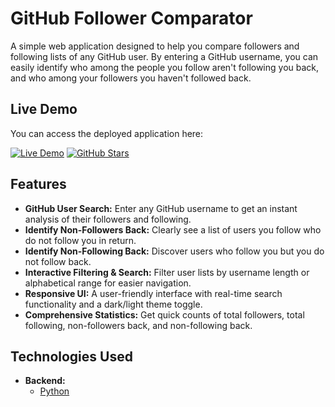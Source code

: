 # GitHub Follower Comparator

A simple web application designed to help you compare followers and following lists of any GitHub user. By entering a GitHub username, you can easily identify who among the people you follow aren't following you back, and who among your followers you haven't followed back.

## Live Demo

You can access the deployed application here:

[![Live Demo](https://img.shields.io/badge/Live_Demo-00C7B7?logo=netlify)](https://github-compare-web.vercel.app/)
[![GitHub Stars](https://img.shields.io/github/stars/RissMorisson/GithubCompareWeb?style=social)](https://github.com/RissMorisson/GithubCompareWeb/stargazers)

## Features

* **GitHub User Search:** Enter any GitHub username to get an instant analysis of their followers and following.
* **Identify Non-Followers Back:** Clearly see a list of users you follow who do not follow you in return.
* **Identify Non-Following Back:** Discover users who follow you but you do not follow back.
* **Interactive Filtering & Search:** Filter user lists by username length or alphabetical range for easier navigation.
* **Responsive UI:** A user-friendly interface with real-time search functionality and a dark/light theme toggle.
* **Comprehensive Statistics:** Get quick counts of total followers, total following, non-followers back, and non-following back.

## Technologies Used

* **Backend:**
    * [Python](https://www.python.org/)
